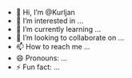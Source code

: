 - 👋 Hi, I’m @Kurljan
- 👀 I’m interested in ...
- 🌱 I’m currently learning ...
- 💞️ I’m looking to collaborate on ...
- 📫 How to reach me ...
- 😄 Pronouns: ...
- ⚡ Fun fact: ...

<!---
Kurljan/Kurljan is a ✨ special ✨ repository because its `README.md` (this file) appears on your GitHub profile.
You can click the Preview link to take a look at your changes.
--->
